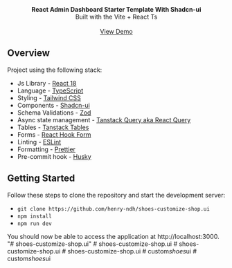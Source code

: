 <picture>
  <source media="(prefers-color-scheme: dark)" srcset="https://user-images.githubusercontent.com/9113740/201498864-2a900c64-d88f-4ed4-b5cf-770bcb57e1f5.png">
  <source media="(prefers-color-scheme: light)" srcset="https://user-images.githubusercontent.com/9113740/201498152-b171abb8-9225-487a-821c-6ff49ee48579.png">
</picture>

<div align="center"><strong>React Admin Dashboard Starter Template With Shadcn-ui</strong></div>
<div align="center">Built with the Vite + React Ts</div>
<br />
<div align="center">
<a href="https://react-shadcn-dashboard-starter.vercel.app/">View Demo</a>
<span>
</div>

## Overview

Project using the following stack:

- Js Library - [React 18](https://react.dev/)
- Language - [TypeScript](https://www.typescriptlang.org)
- Styling - [Tailwind CSS](https://tailwindcss.com)
- Components - [Shadcn-ui](https://ui.shadcn.com)
- Schema Validations - [Zod](https://zod.dev)
- Async state management - [Tanstack Query aka React Query](https://tanstack.com/query/latest/docs/framework/react/overview)
- Tables - [Tanstack Tables](https://ui.shadcn.com/docs/components/data-table)
- Forms - [React Hook Form](https://ui.shadcn.com/docs/components/form)
- Linting - [ESLint](https://eslint.org)
- Formatting - [Prettier](https://prettier.io)
- Pre-commit hook - [Husky](https://typicode.github.io/husky/)

## Getting Started

Follow these steps to clone the repository and start the development server:

- `git clone https://github.com/henry-ndh/shoes-customize-shop.ui`
- `npm install`
- `npm run dev`

You should now be able to access the application at http://localhost:3000.
"# shoes-customize-shop.ui"
#   s h o e s - c u s t o m i z e - s h o p . u i 
 
 
#   s h o e s - c u s t o m i z e - s h o p . u i 
 
 
#   s h o e s - c u s t o m i z e - s h o p . u i 
 
 
#   c u s t o m * s h o e s * u i 
 
 
#   c u s t o m _ s h o e s _ u i  
 